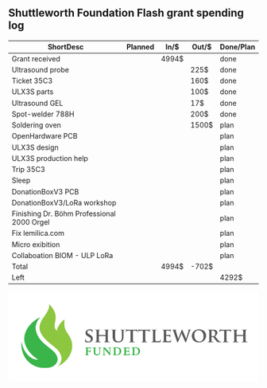 ## Shuttleworth Foundation Flash grant spending log

| ShortDesc | Planned | In/$ | Out/$ | Done/Plan |
| ------------- | ------------- | ------------- | ------------- | ------------- |
| Grant received || 4994$ | | done |
| Ultrasound probe ||| 225$ | done |
| Ticket 35C3 ||| 160$ | done |
| ULX3S parts ||| 100$ | done |
| Ultrasound GEL ||| 17$ | done |
| Spot-welder 788H ||| 200$ | done |
| Soldering oven || | 1500$ | plan |
| OpenHardware PCB | | | | plan |
| ULX3S design |||| plan |
| ULX3S production help |||| plan |
| Trip 35C3 |||| plan |
| Sleep |||| plan |
| DonationBoxV3 PCB |||| plan |
| DonationBoxV3/LoRa workshop |||| plan |
| Finishing Dr. Böhm Professional 2000 Orgel |||| plan |  
| Fix lemilica.com |||| plan |
| Micro exibition |||| plan |
| Collaboation BIOM - ULP LoRa |||| plan |
| Total ||4994$|-702$||
| Left ||||4292$|

![Logo](https://github.com/ShuttleworthFoundation/Logos/blob/master/Shuttleworth%20Funded/Shuttleworth%20Funded%20CMYK/Shuttleworth%20Funded.svg)
